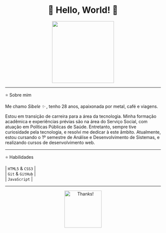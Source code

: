 <h1 align="center">🍄 Hello, World! 💾</h1>

<p align="center">
  <img src="https://media1.tenor.com/m/jyUfYFZ5uKQAAAAC/gif-cats.gif" width="200">
</p>

<hr>

⭐ Sobre mim

Me chamo <em>Sibele ✨ </em>, tenho 28 anos, apaixonada por metal, café e viagens. 
<p> Estou em transição de carreira para a área da tecnologia. 
Minha formação acadêmica e experiências prévias são na área do Serviço Social, com atuação em Políticas Públicas de Saúde.
Entretanto, sempre tive curiosidade pela tecnologia, e resolvi me dedicar à este âmbito. Atualmente, estou cursando o 1º semestre de Análise e Desenvolvimento de Sistemas, e realizando cursos de
desenvolvimento web.
<hr>

⭐ Habilidades

| `HTML5` & `CSS3` |  
| `Git` & `GitHub` | <br>
| `JavaScript` |

<hr>
<p align="center">
  <img src="https://media.tenor.com/RJiOMib6qVgAAAAM/kiss-kitty.gif" width="120" alt="Thanks!" />
</p>

<!---
sibele-lino/sibele-lino is a ✨ special ✨ repository because its `README.md` (this file) appears on your GitHub profile.
You can click the Preview link to take a look at your changes.
--->
